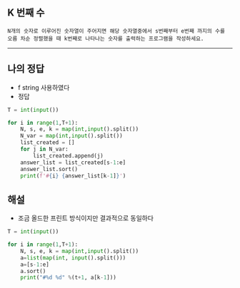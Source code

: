 ## K 번째 수 

```
N개의 숫자로 이루어진 숫자열이 주어지면 해당 숫자열중에서 s번째부터 e번째 까지의 수를 오름 차순 정렬했을 때 k번째로 나타나는 숫자를 출력하는 프로그램을 작성하세요.
```
---
## 나의 정답
  - f string 사용하였다
  - 정답


```py
T = int(input())

for i in range(1,T+1):
    N, s, e, k = map(int,input().split())
    N_var = map(int,input().split())
    list_created = []
    for j in N_var:
        list_created.append(j)
    answer_list = list_created[s-1:e]
    answer_list.sort()
    print(f'#{i} {answer_list[k-1]}')
```


## 해설
  - 조금 올드한 프린트 방식이지만 결과적으로 동일하다

```py
T = int(input())

for i in range(1,T+1):
    N, s, e, k = map(int,input().split())
    a=list(map(int, input().split()))
    a=[s-1:e]
    a.sort()
    print("#%d %d" %(t+1, a[k-1]))
```
